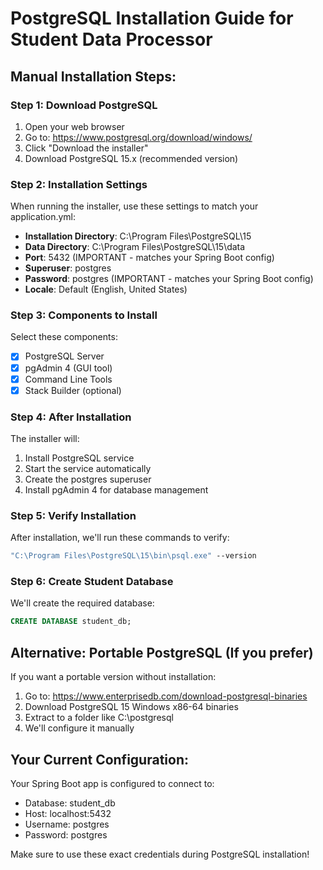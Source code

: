 # PostgreSQL Installation Guide for Student Data Processor

## Manual Installation Steps:

### Step 1: Download PostgreSQL
1. Open your web browser
2. Go to: https://www.postgresql.org/download/windows/
3. Click "Download the installer"
4. Download PostgreSQL 15.x (recommended version)

### Step 2: Installation Settings
When running the installer, use these settings to match your application.yml:

- **Installation Directory**: C:\Program Files\PostgreSQL\15
- **Data Directory**: C:\Program Files\PostgreSQL\15\data
- **Port**: 5432 (IMPORTANT - matches your Spring Boot config)
- **Superuser**: postgres
- **Password**: postgres (IMPORTANT - matches your Spring Boot config)
- **Locale**: Default (English, United States)

### Step 3: Components to Install
Select these components:
- [x] PostgreSQL Server
- [x] pgAdmin 4 (GUI tool)
- [x] Command Line Tools
- [x] Stack Builder (optional)

### Step 4: After Installation
The installer will:
1. Install PostgreSQL service
2. Start the service automatically
3. Create the postgres superuser
4. Install pgAdmin 4 for database management

### Step 5: Verify Installation
After installation, we'll run these commands to verify:
```cmd
"C:\Program Files\PostgreSQL\15\bin\psql.exe" --version
```

### Step 6: Create Student Database
We'll create the required database:
```sql
CREATE DATABASE student_db;
```

## Alternative: Portable PostgreSQL (If you prefer)
If you want a portable version without installation:
1. Go to: https://www.enterprisedb.com/download-postgresql-binaries
2. Download PostgreSQL 15 Windows x86-64 binaries
3. Extract to a folder like C:\postgresql
4. We'll configure it manually

## Your Current Configuration:
Your Spring Boot app is configured to connect to:
- Database: student_db
- Host: localhost:5432
- Username: postgres
- Password: postgres

Make sure to use these exact credentials during PostgreSQL installation!
